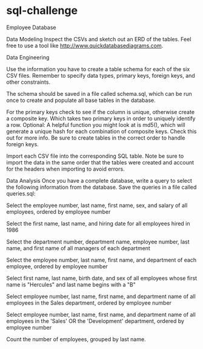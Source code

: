 # sql-challenge
Employee Database

Data Modeling
Inspect the CSVs and sketch out an ERD of the tables. Feel free to use a tool like http://www.quickdatabasediagrams.com.

Data Engineering


Use the information you have to create a table schema for each of the six CSV files. Remember to specify data types, primary keys, foreign keys, and other constraints.


The schema should be saved in a file called schema.sql, which can be run once to create and populate all base tables in the database.

For the primary keys check to see if the column is unique, otherwise create a composite key. Which takes two primary keys in order to uniquely identify a row. Optional: A helpful function you might look at is md5(), which will generate a unique hash for each combination of composite keys. Check this out for more info.
Be sure to create tables in the correct order to handle foreign keys.



Import each CSV file into the corresponding SQL table. Note be sure to import the data in the same order that the tables were created and account for the headers when importing to avoid errors.



Data Analysis
Once you have a complete database, write a query to select the following information from the database.
Save the queries in a file called queries.sql:


Select the employee number, last name, first name, sex, and salary of all employees, ordered by employee number


Select the first name, last name, and hiring date for all employees hired in 1986


Select the department number, department name, employee number, last name, and first name of all managers of each department


Select the employee number, last name, first name, and department of each employee, ordered by employee number


Select first name, last name, birth date, and sex of all employees whose first name is "Hercules" and last name begins with a "B"


Select employee number, last name, first name, and department name of all employees in the Sales department, ordered by employee number


Select employee number, last name, first name, and department name of all employees in the 'Sales' OR the 'Development' department, ordered by employee number

Count the number of employees, grouped by last name.
